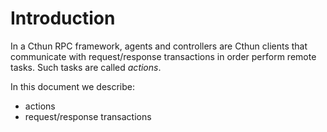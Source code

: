 Introduction
===

In a Cthun RPC framework, agents and controllers are Cthun clients that
communicate with request/response transactions in order perform remote tasks.
Such tasks are called *actions*.

In this document we describe:

 - actions
 - request/response transactions

